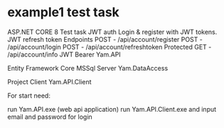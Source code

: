 # example1 test task

ASP.NET CORE 8 Test task JWT auth
Login & register with JWT tokens.
JWT refresh token
Endpoints
POST - /api/account/register
POST - /api/account/login
POST - /api/account/refreshtoken
Protected
GET - /api/account/info
JWT Bearer
Yam.API

Entity Framework Core MSSql Server
Yam.DataAccess

Project Client
Yam.API.Client

For start need:

run Yam.API.exe (web api application)
run Yam.API.Client.exe and input email and password for login
